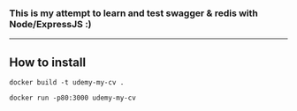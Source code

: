 ### This is my attempt to learn and test swagger & redis with Node/ExpressJS :)

<hr />

## How to install

`docker build -t udemy-my-cv .`

`docker run -p80:3000 udemy-my-cv`
